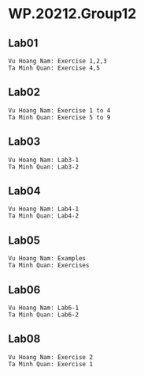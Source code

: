 # WP.20212.Group12
## Lab01
```
Vu Hoang Nam: Exercise 1,2,3
Ta Minh Quan: Exercise 4,5
```
## Lab02
```
Vu Hoang Nam: Exercise 1 to 4
Ta Minh Quan: Exercise 5 to 9
```
## Lab03
```
Vu Hoang Nam: Lab3-1
Ta Minh Quan: Lab3-2
```
## Lab04
```
Vu Hoang Nam: Lab4-1
Ta Minh Quan: Lab4-2
```
## Lab05
```
Vu Hoang Nam: Examples
Ta Minh Quan: Exercises
```
## Lab06
```
Vu Hoang Nam: Lab6-1
Ta Minh Quan: Lab6-2
```
## Lab08
```
Vu Hoang Nam: Exercise 2
Ta Minh Quan: Exercise 1
```

